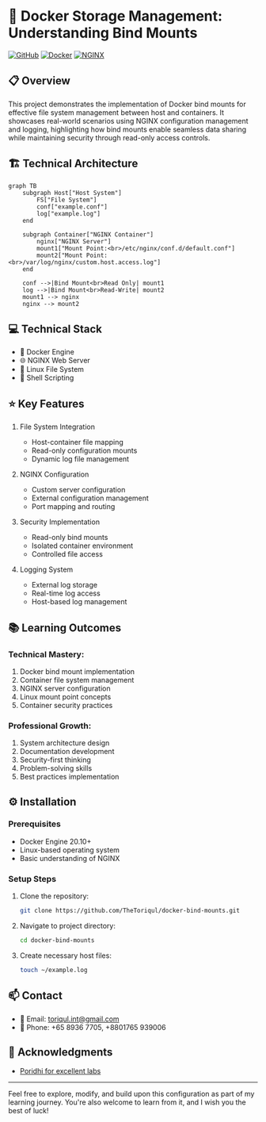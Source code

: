 # 🐳 Docker Storage Management: Understanding Bind Mounts

[![GitHub](https://img.shields.io/badge/GitHub-Docker_Bind_Mounts-blue?style=flat&logo=github)](https://github.com/TheToriqul/docker-bind-mounts)
[![Docker](https://img.shields.io/badge/Docker-20.10+-blue?style=flat&logo=docker)](https://www.docker.com/)
[![NGINX](https://img.shields.io/badge/NGINX-stable-green?style=flat&logo=nginx)](https://nginx.org/)

## 📋 Overview

This project demonstrates the implementation of Docker bind mounts for effective file system management between host and containers. It showcases real-world scenarios using NGINX configuration management and logging, highlighting how bind mounts enable seamless data sharing while maintaining security through read-only access controls.

## 🏗 Technical Architecture

```mermaid
graph TB
    subgraph Host["Host System"]
        FS["File System"]
        conf["example.conf"]
        log["example.log"]
    end
    
    subgraph Container["NGINX Container"]
        nginx["NGINX Server"]
        mount1["Mount Point:<br>/etc/nginx/conf.d/default.conf"]
        mount2["Mount Point:<br>/var/log/nginx/custom.host.access.log"]
    end
    
    conf -->|Bind Mount<br>Read Only| mount1
    log -->|Bind Mount<br>Read-Write| mount2
    mount1 --> nginx
    nginx --> mount2
```

## 💻 Technical Stack

- 🐳 Docker Engine
- 🌐 NGINX Web Server
- 🐧 Linux File System
- 📝 Shell Scripting

## ⭐ Key Features

1. File System Integration
   - Host-container file mapping
   - Read-only configuration mounts
   - Dynamic log file management

2. NGINX Configuration
   - Custom server configuration
   - External configuration management
   - Port mapping and routing

3. Security Implementation
   - Read-only bind mounts
   - Isolated container environment
   - Controlled file access

4. Logging System
   - External log storage
   - Real-time log access
   - Host-based log management

## 📚 Learning Outcomes

### Technical Mastery:
1. Docker bind mount implementation
2. Container file system management
3. NGINX server configuration
4. Linux mount point concepts
5. Container security practices

### Professional Growth:
1. System architecture design
2. Documentation development
3. Security-first thinking
4. Problem-solving skills
5. Best practices implementation

## ⚙️ Installation

### Prerequisites
- Docker Engine 20.10+
- Linux-based operating system
- Basic understanding of NGINX

### Setup Steps
1. Clone the repository:
   ```bash
   git clone https://github.com/TheToriqul/docker-bind-mounts.git
   ```
2. Navigate to project directory:
   ```bash
   cd docker-bind-mounts
   ```
3. Create necessary host files:
   ```bash
   touch ~/example.log
   ```

## 📫 Contact

- 📧 Email: toriqul.int@gmail.com
- 📱 Phone: +65 8936 7705, +8801765 939006

## 👏 Acknowledgments

- [Poridhi for excellent labs](https://poridhi.io/)

---
Feel free to explore, modify, and build upon this configuration as part of my learning journey. You're also welcome to learn from it, and I wish you the best of luck!